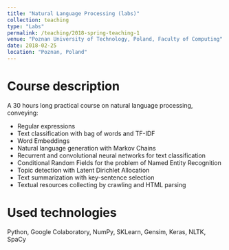 ```yaml
---
title: "Natural Language Processing (labs)"
collection: teaching
type: "Labs"
permalink: /teaching/2018-spring-teaching-1
venue: "Poznan University of Technology, Poland, Faculty of Computing"
date: 2018-02-25
location: "Poznan, Poland"
---
```


Course description
======

A 30 hours long practical course on natural language processing, conveying:

* Regular expressions
* Text classification with bag of words and TF-IDF
* Word Embeddings
* Natural language generation with Markov Chains
* Recurrent and convolutional neural networks for text classification
* Conditional Random Fields for the problem of Named Entity Recognition
* Topic detection with Latent Dirichlet Allocation
* Text summarization with key-sentence selection
* Textual resources collecting by crawling and HTML parsing



Used technologies
======

Python, Google Colaboratory, NumPy, SKLearn, Gensim, Keras, NLTK, SpaCy
